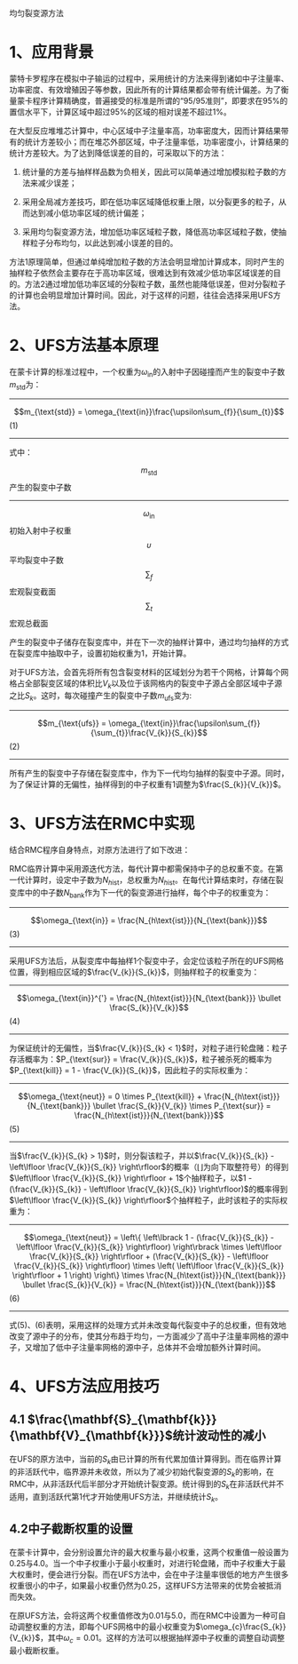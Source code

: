 均匀裂变源方法

1、应用背景
===========

蒙特卡罗程序在模拟中子输运的过程中，采用统计的方法来得到诸如中子注量率、功率密度、有效增殖因子等参数，因此所有的计算结果都会带有统计偏差。为了衡量蒙卡程序计算精确度，普遍接受的标准是所谓的“95/95准则”，即要求在95%的置信水平下，计算区域中超过95%的区域的相对误差不超过1%。

在大型反应堆堆芯计算中，中心区域中子注量率高，功率密度大，因而计算结果带有的统计方差较小；而在堆芯外部区域，中子注量率低，功率密度小，计算结果的统计方差较大。为了达到降低误差的目的，可采取以下的方法：

1.  统计量的方差与抽样样品数为负相关，因此可以简单通过增加模拟粒子数的方法来减少误差；

2.  采用全局减方差技巧，即在低功率区域降低权重上限，以分裂更多的粒子，从而达到减小低功率区域的统计偏差；

3.  采用均匀裂变源方法，增加低功率区域粒子数，降低高功率区域粒子数，使抽样粒子分布均匀，以此达到减小误差的目的。

方法1原理简单，但通过单纯增加粒子数的方法会明显增加计算成本，同时产生的抽样粒子依然会主要存在于高功率区域，很难达到有效减少低功率区域误差的目的。方法2通过增加低功率区域的分裂粒子数，虽然也能降低误差，但对分裂粒子的计算也会明显增加计算时间。因此，对于这样的问题，往往会选择采用UFS方法。

2、UFS方法基本原理
==================

在蒙卡计算的标准过程中，一个权重为$\omega_{\text{in}}$的入射中子因碰撞而产生的裂变中子数$m_{\text{std}}$为：

  -------------------------------------------------------------------------- -----
  $$m_{\text{std}} = \omega_{\text{in}}\frac{\upsilon\sum_{f}}{\sum_{t}}$$   (1)
  -------------------------------------------------------------------------- -----

式中：

  $$m_{\text{std}}$$          产生的裂变中子数
  ------------------------ -- ------------------
  $$\omega_{\text{in}}$$      初始入射中子权重
  $$\upsilon$$                平均裂变中子数
  $$\sum_{f}$$                宏观裂变截面
  $$\sum_{t}$$                宏观总截面

产生的裂变中子储存在裂变库中，并在下一次的抽样计算中，通过均匀抽样的方式在裂变库中抽取中子，设置初始权重为1，开始计算。

对于UFS方法，会首先将所有包含裂变材料的区域划分为若干个网格，计算每个网格占全部裂变区域的体积比$V_{k}$以及位于该网格内的裂变中子源占全部区域中子源之比$S_{k}$。这时，每次碰撞产生的裂变中子数$m_{\text{ufs}}$变为:

  --------------------------------------------------------------------------------------------- -----
  $$m_{\text{ufs}} = \omega_{\text{in}}\frac{\upsilon\sum_{f}}{\sum_{t}}\frac{V_{k}}{S_{k}}$$   (2)
  --------------------------------------------------------------------------------------------- -----

所有产生的裂变中子存储在裂变库中，作为下一代均匀抽样的裂变中子源。同时，为了保证计算的无偏性，抽样得到的中子权重有1调整为$\frac{S_{k}}{V_{k}}$。

3、UFS方法在RMC中实现
=====================

结合RMC程序自身特点，对原方法进行了如下改进：

RMC临界计算中采用源迭代方法，每代计算中都需保持中子的总权重不变。在第一代计算时，设定中子数为$N_{h\text{ist}}$，总权重为$N_{h\text{ist}}$。在每代计算结束时，存储在裂变库中的中子数$N_{\text{bank}}$作为下一代的裂变源进行抽样，每个中子的权重变为：

  ------------------------------------------------------------------ -----
  $$\omega_{\text{in}} = \frac{N_{h\text{ist}}}{N_{\text{bank}}}$$   (3)
  ------------------------------------------------------------------ -----

采用UFS方法后，从裂变库中每抽样1个裂变中子，会定位该粒子所在的UFS网格位置，得到相应区域的$\frac{V_{k}}{S_{k}}$，则抽样粒子的权重变为：

  -------------------------------------------------------------------------------------------------- -----
  $$\omega_{\text{in}}^{'} = \frac{N_{h\text{ist}}}{N_{\text{bank}}} \bullet \frac{S_{k}}{V_{k}}$$   (4)
  -------------------------------------------------------------------------------------------------- -----

为保证统计的无偏性，当$\frac{V_{k}}{S_{k} < 1}$时，对粒子进行轮盘赌：粒子存活概率为：$P_{\text{sur}} = \frac{V_{k}}{S_{k}}$，粒子被杀死的概率为$P_{\text{kill}} = 1 - \frac{V_{k}}{S_{k}}$，因此粒子的实际权重为：

  ------------------------------------------------------------------------------------------------------------------------------------------------------------------------------------------- -----
  $$\omega_{\text{neut}} = 0 \times P_{\text{kill}} + \frac{N_{h\text{ist}}}{N_{\text{bank}}} \bullet \frac{S_{k}}{V_{k}} \times P_{\text{sur}} = \frac{N_{h\text{ist}}}{N_{\text{bank}}}$$   (5)
  ------------------------------------------------------------------------------------------------------------------------------------------------------------------------------------------- -----

当$\frac{V_{k}}{S_{k} > 1}$时，则分裂该粒子，并以$\frac{V_{k}}{S_{k}} - \left\lfloor \frac{V_{k}}{S_{k}} \right\rfloor$的概率（$\left\lfloor \right\rfloor$为向下取整符号）的得到$\left\lfloor \frac{V_{k}}{S_{k}} \right\rfloor + 1$个抽样粒子，以$1 - (\frac{V_{k}}{S_{k}} - \left\lfloor \frac{V_{k}}{S_{k}} \right\rfloor)$的概率得到$\left\lfloor \frac{V_{k}}{S_{k}} \right\rfloor$个抽样粒子，此时该粒子的实际权重为：

  -------------------------------------------------------------------------------------------------------------------------------------------------------------------------------------------------------------------------------------------------------------------------------------------------------------------------------------------------------------------------------------------------------------------------------------------------------------------------------- -----
  $$\omega_{\text{neut}} = \left\{ \left\lbrack 1 - (\frac{V_{k}}{S_{k}} - \left\lfloor \frac{V_{k}}{S_{k}} \right\rfloor) \right\rbrack \times \left\lfloor \frac{V_{k}}{S_{k}} \right\rfloor + (\frac{V_{k}}{S_{k}} - \left\lfloor \frac{V_{k}}{S_{k}} \right\rfloor) \times \left( \left\lfloor \frac{V_{k}}{S_{k}} \right\rfloor + 1 \right) \right\} \times \frac{N_{h\text{ist}}}{N_{\text{bank}}} \bullet \frac{S_{k}}{V_{k}} = \frac{N_{h\text{ist}}}{N_{\text{bank}}}$$   (6)
  -------------------------------------------------------------------------------------------------------------------------------------------------------------------------------------------------------------------------------------------------------------------------------------------------------------------------------------------------------------------------------------------------------------------------------------------------------------------------------- -----

式(5)、(6)表明，采用这样的处理方式并未改变每代裂变中子的总权重，但有效地改变了源中子的分布，使其分布趋于均匀，一方面减少了高中子注量率网格的源中子，又增加了低中子注量率网格的源中子，总体并不会增加额外计算时间。

4、UFS方法应用技巧
==================

4.1 $\frac{\mathbf{S}_{\mathbf{k}}}{\mathbf{V}_{\mathbf{k}}}$统计波动性的减小
-----------------------------------------------------------------------------

在UFS的原方法中，当前的$S_{k}$由已计算的所有代累加值计算得到。而在临界计算的非活跃代中，临界源并未收敛，所以为了减少初始代裂变源的$S_{k}$的影响，在RMC中，从非活跃代后半部分才开始统计裂变源。统计得到的$S_{k}$在非活跃代并不适用，直到活跃代第1代才开始使用UFS方法，并继续统计$S_{k}$。

4.2中子截断权重的设置
---------------------

在蒙卡计算中，会分别设置允许的最大权重与最小权重，这两个权重值一般设置为0.25与4.0。当一个中子权重小于最小权重时，对进行轮盘赌，而中子权重大于最大权重时，便会进行分裂。而在UFS方法中，会在中子注量率很低的地方产生很多权重很小的中子，如果最小权重仍然为0.25，这样UFS方法带来的优势会被抵消而失效。

在原UFS方法，会将这两个权重值修改为0.01与5.0，而在RMC中设置为一种可自动调整权重的方法，即每个UFS网格中的最小权重变为$\omega_{c}\frac{S_{k}}{V_{k}}$，其中$\omega_{c} = 0.01$。这样的方法可以根据抽样源中子权重的调整自动调整最小截断权重。
